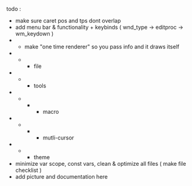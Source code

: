 todo :
- make sure caret pos and tps dont overlap
- add menu bar & functionality + keybinds ( wnd_type -> editproc -> wm_keydown )
- - make "one time renderer" so you pass info and it draws itself
- - - file
- - - tools
- - - - macro
- - - - mutli-cursor
- - - theme
- minimize var scope, const vars, clean & optimize all files ( make file checklist )
- add picture and documentation here